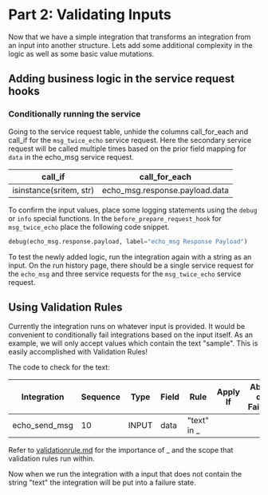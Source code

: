 # Part 2: Validating Inputs

Now that we have a simple integration that transforms an integration from an input into another structure. Lets add some additional complexity in the logic as well as some basic value mutations.

## Adding business logic in the service request hooks

### Conditionally running the service

Going to the service request table, unhide the columns call\_for\_each and call\_if for the `msg_twice_echo` service request. Here the secondary service request will be called multiple times based on the prior field mapping for `data` in the echo\_msg service request.

| call\_if                | call\_for\_each                 |
| ----------------------- | ------------------------------- |
| isinstance(sritem, str) | echo\_msg.response.payload.data |

To confirm the input values, place some logging statements using the `debug` or `info` special functions. In the `before_prepare_request_hook` for `msg_twice_echo` place the following code snippet.

```py
debug(echo_msg.response.payload, label="echo_msg Response Payload")
```

To test the newly added logic, run the integration again with a string as an input. On the run history page, there should be a single service request for the `echo_msg` and three service requests for the `msg_twice_echo` service request.

## Using Validation Rules

Currently the integration runs on whatever input is provided. It would be convenient to conditionally fail integrations based on the input itself. As an example, we will only accept values which contain the text "sample". This is easily accomplished with Validation Rules!

The code to check for the text:

| Integration     | Sequence | Type  | Field | Rule         | Apply If | Abort on Failure |
| --------------- | -------- | ----- | ----- | ------------ | -------- | ---------------- |
| echo\_send\_msg | 10       | INPUT | data  | "text" in \_ |          |                  |

Refer to [validationrule.md](../reference/integration\_components/validationrule.md "mention") for the importance of \_ and the scope that validation rules run within.

Now when we run the integration with a input that does not contain the string "text" the integration will be put into a failure state.

